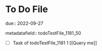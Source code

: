# To Do File

due:: 2022-09-27

metadatafield:: todoTestFile_1181_50

- [ ] Task of todoTestFile_1181 1 [[Query me]]
